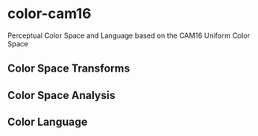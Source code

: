 # color-cam16
Perceptual Color Space and Language based on the CAM16 Uniform Color Space

## Color Space Transforms

## Color Space Analysis

## Color Language